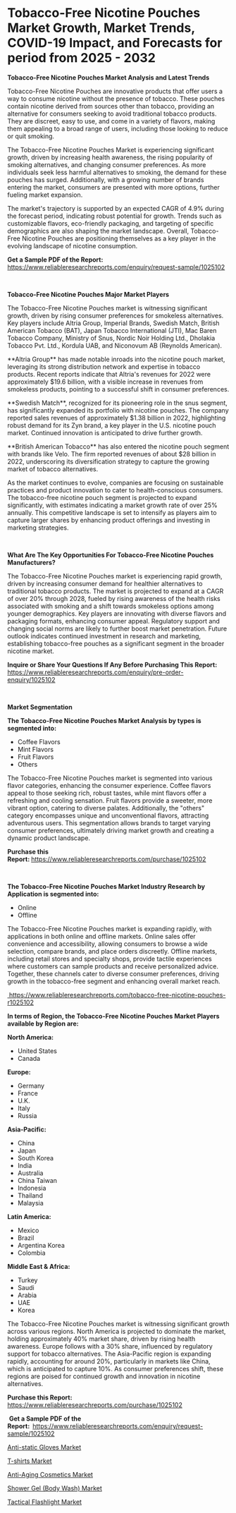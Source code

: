 <p><h1>Tobacco-Free Nicotine Pouches Market Growth, Market Trends, COVID-19 Impact, and Forecasts for period from 2025 - 2032</h1></p><p><strong>Tobacco-Free Nicotine Pouches Market Analysis and Latest Trends</strong></p>
<p><p>Tobacco-Free Nicotine Pouches are innovative products that offer users a way to consume nicotine without the presence of tobacco. These pouches contain nicotine derived from sources other than tobacco, providing an alternative for consumers seeking to avoid traditional tobacco products. They are discreet, easy to use, and come in a variety of flavors, making them appealing to a broad range of users, including those looking to reduce or quit smoking.</p><p>The Tobacco-Free Nicotine Pouches Market is experiencing significant growth, driven by increasing health awareness, the rising popularity of smoking alternatives, and changing consumer preferences. As more individuals seek less harmful alternatives to smoking, the demand for these pouches has surged. Additionally, with a growing number of brands entering the market, consumers are presented with more options, further fueling market expansion.</p><p>The market's trajectory is supported by an expected CAGR of 4.9% during the forecast period, indicating robust potential for growth. Trends such as customizable flavors, eco-friendly packaging, and targeting of specific demographics are also shaping the market landscape. Overall, Tobacco-Free Nicotine Pouches are positioning themselves as a key player in the evolving landscape of nicotine consumption.</p></p>
<p><strong>Get a Sample PDF of the Report:&nbsp;</strong> <a href="https://www.reliableresearchreports.com/enquiry/request-sample/1025102?utm_campaign=16&utm_medium=2&utm_source=Github&utm_content=ia&utm_term=09022025&utm_id=tobacco-free-nicotine-pouches">https://www.reliableresearchreports.com/enquiry/request-sample/1025102</a></p>
<p>&nbsp;</p>
<p><strong>Tobacco-Free Nicotine Pouches Major Market Players</strong></p>
<p><p>The Tobacco-Free Nicotine Pouches market is witnessing significant growth, driven by rising consumer preferences for smokeless alternatives. Key players include Altria Group, Imperial Brands, Swedish Match, British American Tobacco (BAT), Japan Tobacco International (JTI), Mac Baren Tobacco Company, Ministry of Snus, Nordic Noir Holding Ltd., Dholakia Tobacco Pvt. Ltd., Kordula UAB, and Niconovum AB (Reynolds American).</p><p>**Altria Group** has made notable inroads into the nicotine pouch market, leveraging its strong distribution network and expertise in tobacco products. Recent reports indicate that Altria's revenues for 2022 were approximately $19.6 billion, with a visible increase in revenues from smokeless products, pointing to a successful shift in consumer preferences.</p><p>**Swedish Match**, recognized for its pioneering role in the snus segment, has significantly expanded its portfolio with nicotine pouches. The company reported sales revenues of approximately $1.38 billion in 2022, highlighting robust demand for its Zyn brand, a key player in the U.S. nicotine pouch market. Continued innovation is anticipated to drive further growth.</p><p>**British American Tobacco** has also entered the nicotine pouch segment with brands like Velo. The firm reported revenues of about $28 billion in 2022, underscoring its diversification strategy to capture the growing market of tobacco alternatives.</p><p>As the market continues to evolve, companies are focusing on sustainable practices and product innovation to cater to health-conscious consumers. The tobacco-free nicotine pouch segment is projected to expand significantly, with estimates indicating a market growth rate of over 25% annually. This competitive landscape is set to intensify as players aim to capture larger shares by enhancing product offerings and investing in marketing strategies.</p></p>
<p>&nbsp;</p>
<p><strong>What Are The Key Opportunities For Tobacco-Free Nicotine Pouches Manufacturers?</strong></p>
<p><p>The Tobacco-Free Nicotine Pouches market is experiencing rapid growth, driven by increasing consumer demand for healthier alternatives to traditional tobacco products. The market is projected to expand at a CAGR of over 20% through 2028, fueled by rising awareness of the health risks associated with smoking and a shift towards smokeless options among younger demographics. Key players are innovating with diverse flavors and packaging formats, enhancing consumer appeal. Regulatory support and changing social norms are likely to further boost market penetration. Future outlook indicates continued investment in research and marketing, establishing tobacco-free pouches as a significant segment in the broader nicotine market.</p></p>
<p><strong>Inquire or Share Your Questions If Any Before Purchasing This Report:</strong> <a href="https://www.reliableresearchreports.com/enquiry/pre-order-enquiry/1025102?utm_campaign=16&utm_medium=2&utm_source=Github&utm_content=ia&utm_term=09022025&utm_id=tobacco-free-nicotine-pouches">https://www.reliableresearchreports.com/enquiry/pre-order-enquiry/1025102</a></p>
<p>&nbsp;</p>
<p><strong>Market Segmentation</strong></p>
<p><strong>The Tobacco-Free Nicotine Pouches Market Analysis by types is segmented into:</strong></p>
<p><ul><li>Coffee Flavors</li><li>Mint Flavors</li><li>Fruit Flavors</li><li>Others</li></ul></p>
<p><p>The Tobacco-Free Nicotine Pouches market is segmented into various flavor categories, enhancing the consumer experience. Coffee flavors appeal to those seeking rich, robust tastes, while mint flavors offer a refreshing and cooling sensation. Fruit flavors provide a sweeter, more vibrant option, catering to diverse palates. Additionally, the "others" category encompasses unique and unconventional flavors, attracting adventurous users. This segmentation allows brands to target varying consumer preferences, ultimately driving market growth and creating a dynamic product landscape.</p></p>
<p><strong>Purchase this Report:&nbsp;</strong><a href="https://www.reliableresearchreports.com/purchase/1025102?utm_campaign=16&utm_medium=2&utm_source=Github&utm_content=ia&utm_term=09022025&utm_id=tobacco-free-nicotine-pouches">https://www.reliableresearchreports.com/purchase/1025102</a></p>
<p>&nbsp;</p>
<p><strong>The Tobacco-Free Nicotine Pouches Market Industry Research by Application is segmented into:</strong></p>
<p><ul><li>Online</li><li>Offline</li></ul></p>
<p><p>The Tobacco-Free Nicotine Pouches market is expanding rapidly, with applications in both online and offline markets. Online sales offer convenience and accessibility, allowing consumers to browse a wide selection, compare brands, and place orders discreetly. Offline markets, including retail stores and specialty shops, provide tactile experiences where customers can sample products and receive personalized advice. Together, these channels cater to diverse consumer preferences, driving growth in the tobacco-free segment and enhancing overall market reach.</p></p>
<p><a href="https://www.reliableresearchreports.com/tobacco-free-nicotine-pouches-r1025102?utm_campaign=16&utm_medium=2&utm_source=Github&utm_content=ia&utm_term=09022025&utm_id=tobacco-free-nicotine-pouches">&nbsp;https://www.reliableresearchreports.com/tobacco-free-nicotine-pouches-r1025102</a></p>
<p><strong>In terms of Region, the Tobacco-Free Nicotine Pouches Market Players available by Region are:</strong></p>
<p>
    <p> <strong> North America: </strong>
        <ul>
            <li>United States</li>
            <li>Canada</li>
        </ul>
        </p> 
    <p> <strong> Europe: </strong>
        <ul>
            <li>Germany</li>
            <li>France</li>
            <li>U.K.</li>
            <li>Italy</li>
            <li>Russia</li>
        </ul>
        </p> 
    <p> <strong> Asia-Pacific: </strong>
        <ul>
            <li>China</li>
            <li>Japan</li>
            <li>South Korea</li>
            <li>India</li>
            <li>Australia</li>
            <li>China Taiwan</li>
            <li>Indonesia</li>
            <li>Thailand</li>
            <li>Malaysia</li>
        </ul>
        </p> 
    <p> <strong> Latin America: </strong>
        <ul>
            <li>Mexico</li>
            <li>Brazil</li>
            <li>Argentina Korea</li>
            <li>Colombia</li>
        </ul>
        </p> 
    <p> <strong> Middle East & Africa: </strong>
        <ul>
            <li>Turkey</li>
            <li>Saudi</li>
            <li>Arabia</li>
            <li>UAE</li>
            <li>Korea</li>
        </ul>
    </p>
    </p>
<p><p>The Tobacco-Free Nicotine Pouches market is witnessing significant growth across various regions. North America is projected to dominate the market, holding approximately 40% market share, driven by rising health awareness. Europe follows with a 30% share, influenced by regulatory support for tobacco alternatives. The Asia-Pacific region is expanding rapidly, accounting for around 20%, particularly in markets like China, which is anticipated to capture 10%. As consumer preferences shift, these regions are poised for continued growth and innovation in nicotine alternatives.</p></p>
<p><strong>Purchase this Report: </strong><a href="https://www.reliableresearchreports.com/purchase/1025102?utm_campaign=16&utm_medium=2&utm_source=Github&utm_content=ia&utm_term=09022025&utm_id=tobacco-free-nicotine-pouches">https://www.reliableresearchreports.com/purchase/1025102</a></p>
<p>&nbsp;<strong>Get a Sample PDF of the Report:&nbsp;&nbsp;</strong><a href="https://www.reliableresearchreports.com/enquiry/request-sample/1025102?utm_campaign=16&utm_medium=2&utm_source=Github&utm_content=ia&utm_term=09022025&utm_id=tobacco-free-nicotine-pouches">https://www.reliableresearchreports.com/enquiry/request-sample/1025102</a></p>
<p><strong></strong></p>
<p><p><a href="https://github.com/birbamanan03/Market-Research-Report-List-1/blob/main/anti-static-gloves-market.md?utm_campaign=16&utm_medium=2&utm_source=Github&utm_content=ia&utm_term=09022025&utm_id=tobacco-free-nicotine-pouches">Anti-static Gloves Market</a></p><p><a href="https://github.com/djibenesha/Market-Research-Report-List-1/blob/main/t-shirts-market.md?utm_campaign=16&utm_medium=2&utm_source=Github&utm_content=ia&utm_term=09022025&utm_id=tobacco-free-nicotine-pouches">T-shirts Market</a></p><p><a href="https://github.com/abedlagagica4/Market-Research-Report-List-1/blob/main/anti-aging-cosmetics-market.md?utm_campaign=16&utm_medium=2&utm_source=Github&utm_content=ia&utm_term=09022025&utm_id=tobacco-free-nicotine-pouches">Anti-Aging Cosmetics Market</a></p><p><a href="https://github.com/rashkaeduzor/Market-Research-Report-List-1/blob/main/shower-gel-body-wash-market.md?utm_campaign=16&utm_medium=2&utm_source=Github&utm_content=ia&utm_term=09022025&utm_id=tobacco-free-nicotine-pouches">Shower Gel (Body Wash) Market</a></p><p><a href="https://github.com/nibbsmantji/Market-Research-Report-List-1/blob/main/tactical-flashlight-market.md?utm_campaign=16&utm_medium=2&utm_source=Github&utm_content=ia&utm_term=09022025&utm_id=tobacco-free-nicotine-pouches">Tactical Flashlight Market</a></p></p>